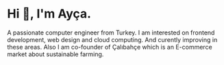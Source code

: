 



<h1>Hi 👋, I'm Ayça.</h1>
<p >A passionate computer engineer from Turkey. I am interested on frontend development, web design and cloud computing. And curently improving in these areas. Also I am co-founder of Çalıbahçe which is an E-commerce market about sustainable farming. </p>



<!--
**aycakcayy/aycakcayy** is a ✨ _special_ ✨ repository because its `README.md` (this file) appears on your GitHub profile.

Here are some ideas to get you started:

- 🔭 I’m currently working on ...
- 🌱 I’m currently learning ...
- 👯 I’m looking to collaborate on ...
- 🤔 I’m looking for help with ...
- 💬 Ask me about ...
- 📫 How to reach me: ...
- 😄 Pronouns: ...
- ⚡ Fun fact: ...
-->
